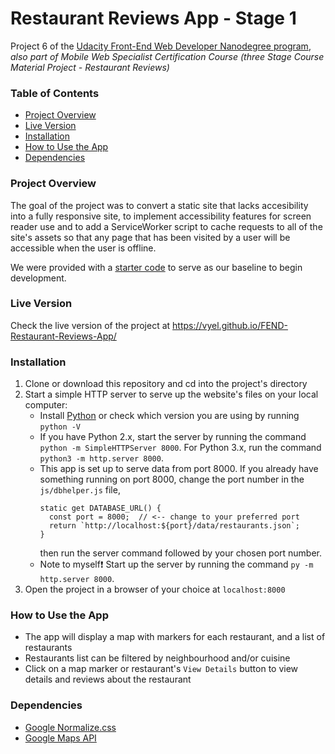 # Restaurant Reviews App - Stage 1

Project 6 of the [Udacity Front-End Web Developer Nanodegree program](https://eu.udacity.com/course/front-end-web-developer-nanodegree--nd001), _also part of Mobile Web Specialist Certification Course (three Stage Course Material Project - Restaurant Reviews)_

### Table of Contents

* [Project Overview](#project-overview)
* [Live Version](#live-version)
* [Installation](#installation)
* [How to Use the App](#how-to-use-the-app)
* [Dependencies](#dependencies)

### Project Overview

The goal of the project was to convert a static site that lacks accesibility into a fully responsive site, to implement accessibility features for screen reader use and to add a ServiceWorker script to cache requests to all of the site's assets so that any page that has been visited by a user will be accessible when the user is offline.

We were provided with a [starter code](https://github.com/udacity/mws-restaurant-stage-1) to serve as our baseline to begin development.

### Live Version

Check the live version of the project at https://vyel.github.io/FEND-Restaurant-Reviews-App/

### Installation

1. Clone or download this repository and cd into the project's directory
2. Start a simple HTTP server to serve up the website's files on your local computer:
	- Install [Python](https://www.python.org/downloads/) or check which version you are using by running `python -V`
	- If you have Python 2.x, start the server by running the command  `python -m SimpleHTTPServer 8000`. For Python 3.x, run the command `python3 -m http.server 8000`.
	- This app is set up to serve data from port 8000. If you already have something running on port 8000, change the port number in the `js/dbhelper.js` file,
		```
        static get DATABASE_URL() {
          const port = 8000;  // <-- change to your preferred port
          return `http://localhost:${port}/data/restaurants.json`;
        }
    	```
    	then run the server command followed by your chosen port number.
    - Note to myself:exclamation: Start up the server by running the command `py -m http.server 8000`.
3. Open the project in a browser of your choice at `localhost:8000`

### How to Use the App

* The app will display a map with markers for each restaurant, and a list of restaurants
* Restaurants list can be filtered by neighbourhood and/or cuisine
* Click on a map marker or restaurant's `View Details` button to view details and reviews about the restaurant

### Dependencies
* [Google Normalize.css](https://code.google.com/archive/p/normalize-css/)
* [Google Maps API](https://developers.google.com/maps/documentation/)

